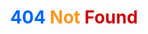 <h1 align="center" class="notFound"> 
    <span style="color: #0066FF">404</span> 
    <span style="color: #F8981D">Not</span> 
    <span style="color: #cd0a0a">Found</span>
</h1>